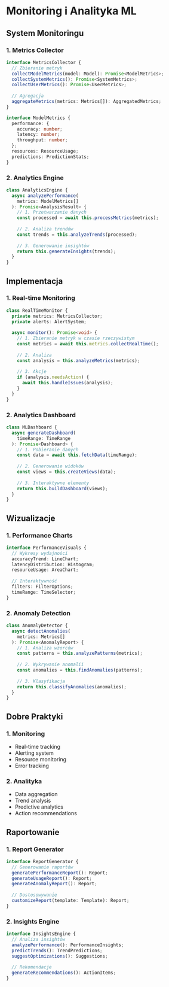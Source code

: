 # Monitoring i Analityka ML

## System Monitoringu

### 1. Metrics Collector
```typescript
interface MetricsCollector {
  // Zbieranie metryk
  collectModelMetrics(model: Model): Promise<ModelMetrics>;
  collectSystemMetrics(): Promise<SystemMetrics>;
  collectUserMetrics(): Promise<UserMetrics>;
  
  // Agregacja
  aggregateMetrics(metrics: Metrics[]): AggregatedMetrics;
}

interface ModelMetrics {
  performance: {
    accuracy: number;
    latency: number;
    throughput: number;
  };
  resources: ResourceUsage;
  predictions: PredictionStats;
}
```

### 2. Analytics Engine
```typescript
class AnalyticsEngine {
  async analyzePerformance(
    metrics: ModelMetrics[]
  ): Promise<AnalysisResult> {
    // 1. Przetwarzanie danych
    const processed = await this.processMetrics(metrics);
    
    // 2. Analiza trendów
    const trends = this.analyzeTrends(processed);
    
    // 3. Generowanie insightów
    return this.generateInsights(trends);
  }
}
```

## Implementacja

### 1. Real-time Monitoring
```typescript
class RealTimeMonitor {
  private metrics: MetricsCollector;
  private alerts: AlertSystem;
  
  async monitor(): Promise<void> {
    // 1. Zbieranie metryk w czasie rzeczywistym
    const metrics = await this.metrics.collectRealTime();
    
    // 2. Analiza
    const analysis = this.analyzeMetrics(metrics);
    
    // 3. Akcje
    if (analysis.needsAction) {
      await this.handleIssues(analysis);
    }
  }
}
```

### 2. Analytics Dashboard
```typescript
class MLDashboard {
  async generateDashboard(
    timeRange: TimeRange
  ): Promise<Dashboard> {
    // 1. Pobieranie danych
    const data = await this.fetchData(timeRange);
    
    // 2. Generowanie widoków
    const views = this.createViews(data);
    
    // 3. Interaktywne elementy
    return this.buildDashboard(views);
  }
}
```

## Wizualizacje

### 1. Performance Charts
```typescript
interface PerformanceVisuals {
  // Wykresy wydajności
  accuracyTrend: LineChart;
  latencyDistribution: Histogram;
  resourceUsage: AreaChart;
  
  // Interaktywność
  filters: FilterOptions;
  timeRange: TimeSelector;
}
```

### 2. Anomaly Detection
```typescript
class AnomalyDetector {
  async detectAnomalies(
    metrics: Metrics[]
  ): Promise<AnomalyReport> {
    // 1. Analiza wzorców
    const patterns = this.analyzePatterns(metrics);
    
    // 2. Wykrywanie anomalii
    const anomalies = this.findAnomalies(patterns);
    
    // 3. Klasyfikacja
    return this.classifyAnomalies(anomalies);
  }
}
```

## Dobre Praktyki

### 1. Monitoring
- Real-time tracking
- Alerting system
- Resource monitoring
- Error tracking

### 2. Analityka
- Data aggregation
- Trend analysis
- Predictive analytics
- Action recommendations

## Raportowanie

### 1. Report Generator
```typescript
interface ReportGenerator {
  // Generowanie raportów
  generatePerformanceReport(): Report;
  generateUsageReport(): Report;
  generateAnomalyReport(): Report;
  
  // Dostosowywanie
  customizeReport(template: Template): Report;
}
```

### 2. Insights Engine
```typescript
interface InsightsEngine {
  // Analiza insightów
  analyzePerformance(): PerformanceInsights;
  predictTrends(): TrendPredictions;
  suggestOptimizations(): Suggestions;
  
  // Rekomendacje
  generateRecommendations(): ActionItems;
}
``` 